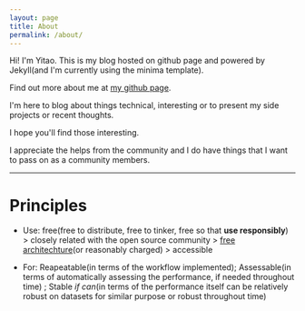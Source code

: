 ```yaml
---
layout: page
title: About
permalink: /about/
---
```


Hi! I'm Yitao. This is my blog hosted on github page and powered by Jekyll(and I'm currently using the minima template). 

Find out more about me at [my github page][yitao-yu]. 

I'm here to blog about things technical, interesting or to present my side projects or recent thoughts.

I hope you'll find those interesting. 
 
I appreciate the helps from the community and I do have things that I want to pass on as a community members. 

***  
# Principles

- Use: free(free to distribute, free to tinker, free so that **use responsibly**) > closely related with the open source community > [free architechture][freearch](or reasonably charged) > accessible

- For: Reapeatable(in terms of the workflow implemented); Assessable(in terms of automatically assessing the performance, if needed throughout time) ; Stable *if can*(in terms of the performance itself can be relatively robust on datasets for similar purpose or robust throughout time)

[yitao-yu]: https://yitao-yu.github.io
[freearch]: https://www.zhihu.com/people/jefftian/posts?